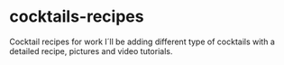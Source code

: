 # cocktails-recipes
Cocktail recipes for work
I´ll be adding different type of cocktails with a detailed recipe, pictures and video tutorials.